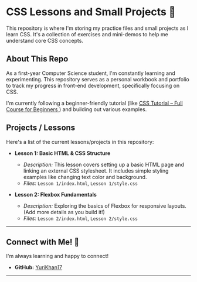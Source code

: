 # CSS Lessons and Small Projects 🎨

This repository is where I'm storing my practice files and small projects as I learn CSS. It's a collection of exercises and mini-demos to help me understand core CSS concepts.

## About This Repo

As a first-year Computer Science student, I'm constantly learning and experimenting. This repository serves as a personal workbook and portfolio to track my progress in front-end development, specifically focusing on CSS.

I'm currently following a beginner-friendly tutorial (like [
CSS Tutorial – Full Course for Beginners ](https://youtu.be/OXGznpKZ_sA?si=jqHvncs6jMImqo1t)) and building out various examples.

## Projects / Lessons

Here's a list of the current lessons/projects in this repository:

* **Lesson 1: Basic HTML & CSS Structure**
    * *Description:* This lesson covers setting up a basic HTML page and linking an external CSS stylesheet. It includes simple styling examples like changing text color and background.
    * *Files:* `Lesson 1/index.html`, `Lesson 1/style.css`


* **Lesson 2: Flexbox Fundamentals**
    * *Description:* Exploring the basics of Flexbox for responsive layouts. (Add more details as you build it!)
    * *Files:* `Lesson 2/index.html`, `Lesson 2/style.css` 

---

## Connect with Me! 👋

I'm always learning and happy to connect!

* **GitHub:** [YuriKhan17](https://github.com/YuriKhan17)

---
